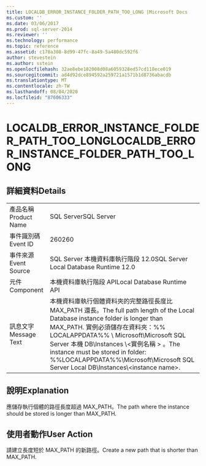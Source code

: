 ```yaml
---
title: LOCALDB_ERROR_INSTANCE_FOLDER_PATH_TOO_LONG |Microsoft Docs
ms.custom: ''
ms.date: 03/06/2017
ms.prod: sql-server-2014
ms.reviewer: ''
ms.technology: performance
ms.topic: reference
ms.assetid: c178a308-8d99-47fc-8a49-5a480dc592f6
author: stevestein
ms.author: sstein
ms.openlocfilehash: 32ae8ebe102008d08a6059328ed57cd118ece019
ms.sourcegitcommit: ad4d92dce894592a259721a1571b1d8736abacdb
ms.translationtype: MT
ms.contentlocale: zh-TW
ms.lasthandoff: 08/04/2020
ms.locfileid: "87606333"
---
```

# <a name="localdb_error_instance_folder_path_too_long"></a><span data-ttu-id="00622-102">LOCALDB_ERROR_INSTANCE_FOLDER_PATH_TOO_LONG</span><span class="sxs-lookup"><span data-stu-id="00622-102">LOCALDB_ERROR_INSTANCE_FOLDER_PATH_TOO_LONG</span></span>
    
## <a name="details"></a><span data-ttu-id="00622-103">詳細資料</span><span class="sxs-lookup"><span data-stu-id="00622-103">Details</span></span>  
  
|||  
|-|-|  
|<span data-ttu-id="00622-104">產品名稱</span><span class="sxs-lookup"><span data-stu-id="00622-104">Product Name</span></span>|<span data-ttu-id="00622-105">SQL Server</span><span class="sxs-lookup"><span data-stu-id="00622-105">SQL Server</span></span>|  
|<span data-ttu-id="00622-106">事件識別碼</span><span class="sxs-lookup"><span data-stu-id="00622-106">Event ID</span></span>|<span data-ttu-id="00622-107">260</span><span class="sxs-lookup"><span data-stu-id="00622-107">260</span></span>|  
|<span data-ttu-id="00622-108">事件來源</span><span class="sxs-lookup"><span data-stu-id="00622-108">Event Source</span></span>|<span data-ttu-id="00622-109">SQL Server 本機資料庫執行階段 12.0</span><span class="sxs-lookup"><span data-stu-id="00622-109">SQL Server Local Database Runtime 12.0</span></span>|  
|<span data-ttu-id="00622-110">元件</span><span class="sxs-lookup"><span data-stu-id="00622-110">Component</span></span>|<span data-ttu-id="00622-111">本機資料庫執行階段 API</span><span class="sxs-lookup"><span data-stu-id="00622-111">Local Database Runtime API</span></span>|  
|<span data-ttu-id="00622-112">訊息文字</span><span class="sxs-lookup"><span data-stu-id="00622-112">Message Text</span></span>|<span data-ttu-id="00622-113">本機資料庫執行個體資料夾的完整路徑長度比 MAX_PATH 還長。</span><span class="sxs-lookup"><span data-stu-id="00622-113">The full path length of the Local Database instance folder is longer than MAX_PATH.</span></span> <span data-ttu-id="00622-114">實例必須儲存在資料夾：%% LOCALAPPDATA%% \ Microsoft\Microsoft SQL Server 本機 DB\Instances \\<實例名稱 \> 。</span><span class="sxs-lookup"><span data-stu-id="00622-114">The instance must be stored in folder: %%LOCALAPPDATA%%\Microsoft\Microsoft SQL Server Local DB\Instances\\<instance name\>.</span></span>|  
  
## <a name="explanation"></a><span data-ttu-id="00622-115">說明</span><span class="sxs-lookup"><span data-stu-id="00622-115">Explanation</span></span>  
 <span data-ttu-id="00622-116">應儲存執行個體的路徑長度超過 MAX_PATH。</span><span class="sxs-lookup"><span data-stu-id="00622-116">The path where the instance should be stored is longer than MAX_PATH.</span></span>  
  
## <a name="user-action"></a><span data-ttu-id="00622-117">使用者動作</span><span class="sxs-lookup"><span data-stu-id="00622-117">User Action</span></span>  
 <span data-ttu-id="00622-118">請建立長度短於 MAX_PATH 的新路徑。</span><span class="sxs-lookup"><span data-stu-id="00622-118">Create a new path that is shorter than MAX_PATH.</span></span>  
  
  
